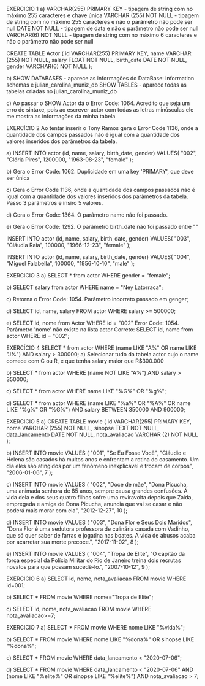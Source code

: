 EXERCICIO 1
a) VARCHAR(255) PRIMARY KEY - tipagem de string com no máximo 255 caracteres e chave única
   VARCHAR (255) NOT NULL - tipagem de string com no máximo 255 caracteres e não o parâmetro não pode ser null
   DATE NOT NULL - tipagem de data e não o parâmetro não pode ser null
   VARCHAR(6) NOT NULL - tipagem de string com no máximo 6 caracteres e não o parâmetro não pode ser null

CREATE TABLE Actor 
(
    id VARCHAR(255) PRIMARY KEY,
    name VARCHAR (255) NOT NULL,
    salary FLOAT NOT NULL,
    birth_date DATE NOT NULL,
		gender VARCHAR(6) NOT NULL
);

b) SHOW DATABASES - aparece as informações do DataBase: information schemas e julian_carolina_muniz_db
   SHOW TABLES - aparece todas as tabelas criadas no julian_carolina_muniz_db

c) Ao passar o SHOW Actor dá o Error Code: 1064. Acredito que seja um erro de sintaxe, pois ao escrever actor com todas 
as letras minúsculas ele me mostra as informações da minha tabela



EXERCÍCIO 2
Ao tentar inserir o Tony Ramos gera o Error Code 1136, onde a quantidade dos campos passados não é igual com a quantidade dos valores inseridos dos parâmetros da tabela.

a)
INSERT INTO actor (id, name, salary, birth_date, gender)
VALUES(
  "002", 
  "Glória Pires",
  1200000,
  "1963-08-23", 
  "female"
);

b) Gera o Error Code: 1062. Duplicidade em uma key 'PRIMARY', que deve ser única

c) Gera o Error Code 1136, onde a quantidade dos campos passados não é igual com a quantidade dos valores inseridos dos parâmetros da tabela. Passo 3 parâmetros e insiro 5 valores. 

d) Gera o Error Code: 1364. O parâmetro name não foi passado.

e) Gera o Error Code: 1292. O parâmetro birth_date não foi passado entre ""

INSERT INTO actor (id, name, salary, birth_date, gender)
VALUES(
  "003", 
  "Cláudia Raia",
  100000,
  "1966-12-23", 
  "female"
);

INSERT INTO actor (id, name, salary, birth_date, gender)
VALUES(
  "004", 
  "Miguel Falabella",
  100000,
  "1956-10-10", 
  "male"
);



EXERCICIO 3
a) SELECT * from actor WHERE gender = "female";

b) SELECT salary from actor WHERE name = "Ney Latorraca";

c) Retorna o Error Code: 1054. Parâmetro incorreto passado em genger;

d) SELECT id, name, salary FROM actor WHERE salary >= 500000;

e) SELECT id, nome from Actor WHERE id = "002" Error Code: 1054. Parâmetro 'nome' não existe na lista actor
   Correto: SELECT id, name from actor WHERE id = "002";



EXERCÍCIO 4
SELECT * from actor WHERE (name LIKE "A%" OR name LIKE "J%") AND salary > 300000;
a) Selecionar tudo da tabela actor cujo o name comece com C ou R, e que tenha salary maior que R$300.000

b) SELECT * from actor WHERE (name NOT LIKE "A%") AND salary > 350000;

c) SELECT * from actor WHERE name LIKE "%G%" OR "%g%";

d) SELECT * from actor WHERE (name LIKE "%a%" OR "%A%" OR name LIKE "%g%" OR "%G%") AND salary BETWEEN 350000 AND 900000;


EXERCICIO 5
a)
CREATE TABLE movie (
    id VARCHAR(255) PRIMARY KEY,
    nome VARCHAR (255) NOT NULL,
    sinopse TEXT NOT NULL,
    data_lancamento DATE NOT NULL,
	nota_avaliacao VARCHAR (2) NOT NULL
);

b) INSERT INTO movie 
VALUES (
"001",
"Se Eu Fosse Você",
"Cláudio e Helena são casados há muitos anos e enfrentam a rotina do casamento. Um dia eles são atingidos por um fenômeno inexplicável e trocam de corpos",
"2006-01-06",
7
);

c) INSERT INTO movie 
VALUES (
"002",
"Doce de mãe",
"Dona Picucha, uma animada senhora de 85 anos, sempre causa grandes confusões. A vida dela e dos seus quatro filhos sofre uma reviravolta depois que Zaida, empregada e amiga de Dona Picucha, anuncia que vai se casar e não poderá mais morar com ela",
"2012-12-27",
10
);

d) INSERT INTO movie 
VALUES (
"003",
"Dona Flor e Seus Dois Maridos",
"Dona Flor é uma sedutora professora de culinária casada com Vadinho, que só quer saber de farras e jogatina nas boates. A vida de abusos acaba por acarretar sua morte precoce.",
"2017-11-02",
8
);

e) INSERT INTO movie 
VALUES (
"004",
"Tropa de Elite",
"O capitão da força especial da Polícia Militar do Rio de Janeiro treina dois recrutas novatos para que possam sucedê-lo.",
"2007-10-12",
9
);


EXERCICIO 6
a) SELECT id, nome, nota_avaliacao FROM movie WHERE id=001;

b) SELECT * FROM movie WHERE nome="Tropa de Elite";

c) SELECT id, nome, nota_avaliacao FROM movie WHERE nota_avaliacao>=7;


EXERCICIO 7
a) SELECT * FROM movie WHERE nome LIKE "%vida%";

b) SELECT * FROM movie WHERE nome LIKE "%dona%" OR sinopse LIKE "%dona%";

c) SELECT * FROM movie WHERE data_lancamento < "2020-07-06";

d) SELECT * FROM movie WHERE data_lancamento < "2020-07-06" AND 
                             (nome LIKE "%elite%" OR sinopse LIKE "%elite%") AND 
                             nota_avaliacao > 7;










 

